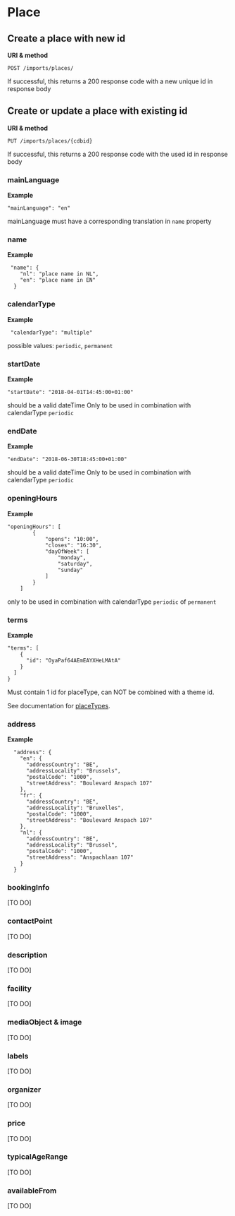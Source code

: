 ---
---

# Place

## Create a place with new id

**URI & method**

```
POST /imports/places/
```

If successful, this returns a 200 response code with a new unique id in response body


## Create or update a place with existing id

**URI & method**

```
PUT /imports/places/{cdbid}
```

If successful, this returns a 200 response code with the used id in response body

### mainLanguage

**Example**

```
"mainLanguage": "en"
```
mainLanguage must have a corresponding translation in `name` property


### name

**Example**

```
 "name": {
    "nl": "place name in NL",
    "en": "place name in EN"
  }
```

### calendarType

**Example**

```
 "calendarType": "multiple"
```
possible values: `periodic`, `permanent`

### startDate

**Example**

```
"startDate": "2018-04-01T14:45:00+01:00"
```
should be a valid dateTime
Only to be used in combination with calendarType `periodic`

### endDate

**Example**

```
"endDate": "2018-06-30T18:45:00+01:00"
```
should be a valid dateTime
Only to be used in combination with calendarType `periodic`

### openingHours

**Example**

```
"openingHours": [
        {
            "opens": "10:00",
            "closes": "16:30",
            "dayOfWeek": [
                "monday",
                "saturday",
                "sunday"
            ]
        }
    ]
```
only to be used in combination with calendarType `periodic` of `permanent`

### terms

**Example**

```
"terms": [
    {
      "id": "OyaPaf64AEmEAYXHeLMAtA"
    }
  ]
}
```
Must contain 1 id for placeType, can NOT be combined with a theme id.

See documentation for [placeTypes](http://documentatie.uitdatabank.be/content/uitdatabank/latest/categorisatie/type_locatie/).


### address

**Example**

```
  "address": {
    "en": {
      "addressCountry": "BE",
      "addressLocality": "Brussels",
      "postalCode": "1000",
      "streetAddress": "Boulevard Anspach 107"
    },
    "fr": {
      "addressCountry": "BE",
      "addressLocality": "Bruxelles",
      "postalCode": "1000",
      "streetAddress": "Boulevard Anspach 107"
    },
    "nl": {
      "addressCountry": "BE",
      "addressLocality": "Brussel",
      "postalCode": "1000",
      "streetAddress": "Anspachlaan 107"
    }
  }
```

### bookingInfo
[TO DO]

### contactPoint
[TO DO]

### description
[TO DO]

### facility
[TO DO]

### mediaObject & image
[TO DO]

### labels
[TO DO]

### organizer
[TO DO]

### price
[TO DO]

### typicalAgeRange
[TO DO]

### availableFrom
[TO DO]
